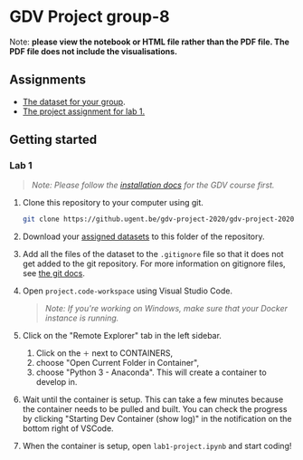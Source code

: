 # GDV Project group-8

Note: **please view the notebook or HTML file rather than the PDF file. The PDF file does not include the visualisations.**


## Assignments

* [The dataset for your group](https://docs.google.com/spreadsheets/d/1gO_0ejgrW17XBHR7qfp6Qoo7Ai_XFlLIZakb0gIMmQE/edit?usp=sharing).
* [The project assignment for lab 1.](https://docs.google.com/document/d/1Ns0i4jKP-Dm0dcBRfOZFG46ptjrHarDIje-lg2XdaFE/edit?usp=sharing)

## Getting started

### Lab 1

> *Note: Please follow the [installation docs](https://github.ugent.be/GDV/docs) for the GDV course first.*

1. Clone this repository to your computer using git.

   ```bash
   git clone https://github.ugent.be/gdv-project-2020/gdv-project-2020-group-8.git
   ```

1. Download your [assigned datasets](https://docs.google.com/spreadsheets/d/1gO_0ejgrW17XBHR7qfp6Qoo7Ai_XFlLIZakb0gIMmQE/edit?usp=sharing) to this folder of the repository.
1. Add all the files of the dataset to the `.gitignore` file so that it does not get added to the git repository. For more information on gitignore files, see [the git docs](https://git-scm.com/docs/gitignore).
1. Open `project.code-workspace` using Visual Studio Code.
   > *Note: If you're working on Windows, make sure that your Docker instance is running.*
1. Click on the "Remote Explorer" tab in the left sidebar.
   1. Click on the `＋` next to CONTAINERS,
   1. choose "Open Current Folder in Container",
   1. choose "Python 3 - Anaconda".
   This will create a container to develop in.
1. Wait until the container is setup. This can take a few minutes because the container needs to be pulled and built. You can check the progress by clicking "Starting Dev Container (show log)" in the notification on the bottom right of VSCode.
1. When the container is setup, open `lab1-project.ipynb` and start coding!
